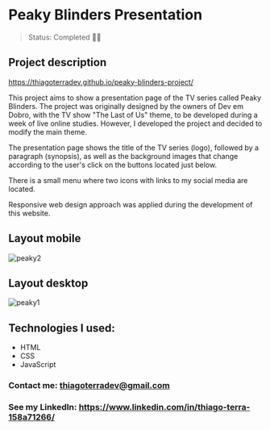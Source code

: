 # Peaky Blinders Presentation

> Status: Completed 🤘🏽

## Project description

https://thiagoterradev.github.io/peaky-blinders-project/

This project aims to show a presentation page of the TV series called Peaky Blinders. The project was originally designed by the owners of Dev em Dobro, with the TV show "The Last of Us" theme, to be developed during a week of live online studies. However, I developed the project and decided to modify the main theme.

The presentation page shows the title of the TV series (logo), followed by a paragraph (synopsis), as well as the background images that change according to the user's click on the buttons located just below.

There is a small menu where two icons with links to my social media are located. 

Responsive web design approach was applied during the development of this website.

## Layout mobile

![peaky2](https://user-images.githubusercontent.com/125769752/227316970-0bee6ef3-4539-4583-901f-faa2e9e0129b.png)

## Layout desktop

![peaky1](https://user-images.githubusercontent.com/125769752/227315991-bb367eb7-2af3-426b-81fd-9bf617075175.png)

## Technologies I used:

* HTML
* CSS
* JavaScript

### Contact me: thiagoterradev@gmail.com
### See my LinkedIn: https://www.linkedin.com/in/thiago-terra-158a71266/
